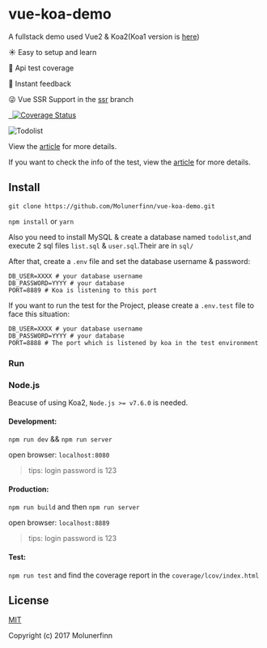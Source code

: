 # vue-koa-demo

A fullstack demo used Vue2 & Koa2(Koa1 version is [here](https://github.com/Molunerfinn/vue-koa-demo/tree/koa1))

:sunny: Easy to setup and learn

:100: Api test coverage

:rocket: Instant feedback 

:stuck_out_tongue_winking_eye: Vue SSR Support in the [ssr](https://github.com/Molunerfinn/vue-koa-demo/tree/ssr) branch

<p align="left">
  <a href="https://github.com/feross/standard">
    <img src="https://img.shields.io/badge/code%20style-standard-green.svg?style=flat-square" alt="">
  </a>
  <a href="https://github.com/facebook/jest">
    <img src="https://img.shields.io/badge/tested_with-jest-99424f.svg" alt="">
  </a>
  <a href='https://coveralls.io/github/Molunerfinn/vue-koa-demo?branch=master'>
    <img src='https://coveralls.io/repos/github/Molunerfinn/vue-koa-demo/badge.svg?branch=master' alt='Coverage Status' />
  </a>
</p>

![Todolist](http://7xog0l.com1.z0.glb.clouddn.com/vue-koa-demo/todolist-5.gif 'todolist')

View the [article](https://molunerfinn.com/Vue+Koa/) for more details.

If you want to check the info of the test, view the [article](https://molunerfinn.com/Use-Jest-To-Test-Vue-Koa/) for more details.

## Install

`git clone https://github.com/Molunerfinn/vue-koa-demo.git`

`npm install` or `yarn`

Also you need to install MySQL & create a database named `todolist`,and execute 2 sql files `list.sql` & `user.sql`.Their are in `sql/`

After that, create a `.env` file and set the database username & password:

```env
DB_USER=XXXX # your database username
DB_PASSWORD=YYYY # your database 
PORT=8889 # Koa is listening to this port
```

If you want to run the test for the Project, please create a `.env.test` file to face this situation:

```env
DB_USER=XXXX # your database username
DB_PASSWORD=YYYY # your database 
PORT=8888 # The port which is listened by koa in the test environment 
```

### Run

### Node.js

Beacuse of using Koa2, `Node.js >= v7.6.0` is needed.

#### Development: 

`npm run dev` && `npm run server`

open browser: `localhost:8080`

> tips: login password is 123

#### Production:

`npm run build` and then `npm run server`

open browser: `localhost:8889`

> tips: login password is 123

#### Test:

`npm run test` and find the coverage report in the `coverage/lcov/index.html`

## License

[MIT](http://opensource.org/licenses/MIT)

Copyright (c) 2017 Molunerfinn


